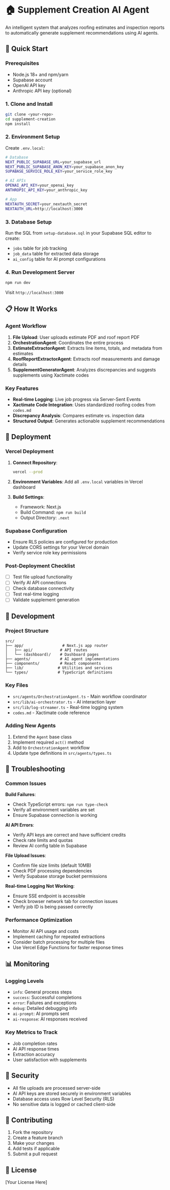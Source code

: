 # 🏠 Supplement Creation AI Agent

An intelligent system that analyzes roofing estimates and inspection reports to automatically generate supplement recommendations using AI agents.

## 🚀 Quick Start

### Prerequisites
- Node.js 18+ and npm/yarn
- Supabase account
- OpenAI API key
- Anthropic API key (optional)

### 1. Clone and Install
```bash
git clone <your-repo>
cd supplement-creation
npm install
```

### 2. Environment Setup
Create `.env.local`:
```bash
# Database
NEXT_PUBLIC_SUPABASE_URL=your_supabase_url
NEXT_PUBLIC_SUPABASE_ANON_KEY=your_supabase_anon_key
SUPABASE_SERVICE_ROLE_KEY=your_service_role_key

# AI APIs
OPENAI_API_KEY=your_openai_key
ANTHROPIC_API_KEY=your_anthropic_key

# App
NEXTAUTH_SECRET=your_nextauth_secret
NEXTAUTH_URL=http://localhost:3000
```

### 3. Database Setup
Run the SQL from `setup-database.sql` in your Supabase SQL editor to create:
- `jobs` table for job tracking
- `job_data` table for extracted data storage
- `ai_config` table for AI prompt configurations

### 4. Run Development Server
```bash
npm run dev
```
Visit `http://localhost:3000`

## 📋 How It Works

### Agent Workflow
1. **File Upload**: User uploads estimate PDF and roof report PDF
2. **OrchestrationAgent**: Coordinates the entire process
3. **EstimateExtractorAgent**: Extracts line items, totals, and metadata from estimates
4. **RoofReportExtractorAgent**: Extracts roof measurements and damage details
5. **SupplementGeneratorAgent**: Analyzes discrepancies and suggests supplements using Xactimate codes

### Key Features
- **Real-time Logging**: Live job progress via Server-Sent Events
- **Xactimate Code Integration**: Uses standardized roofing codes from `codes.md`
- **Discrepancy Analysis**: Compares estimate vs. inspection data
- **Structured Output**: Generates actionable supplement recommendations

## 🚀 Deployment

### Vercel Deployment
1. **Connect Repository**:
   ```bash
   vercel --prod
   ```

2. **Environment Variables**:
   Add all `.env.local` variables in Vercel dashboard

3. **Build Settings**:
   - Framework: Next.js
   - Build Command: `npm run build`
   - Output Directory: `.next`

### Supabase Configuration
- Ensure RLS policies are configured for production
- Update CORS settings for your Vercel domain
- Verify service role key permissions

### Post-Deployment Checklist
- [ ] Test file upload functionality
- [ ] Verify AI API connections
- [ ] Check database connectivity
- [ ] Test real-time logging
- [ ] Validate supplement generation

## 🔧 Development

### Project Structure
```
src/
├── app/                 # Next.js app router
│   ├── api/            # API routes
│   └── (dashboard)/    # Dashboard pages
├── agents/             # AI agent implementations
├── components/         # React components
├── lib/               # Utilities and services
└── types/             # TypeScript definitions
```

### Key Files
- `src/agents/OrchestrationAgent.ts` - Main workflow coordinator
- `src/lib/ai-orchestrator.ts` - AI interaction layer
- `src/lib/log-streamer.ts` - Real-time logging system
- `codes.md` - Xactimate code reference

### Adding New Agents
1. Extend the `Agent` base class
2. Implement required `act()` method
3. Add to `OrchestrationAgent` workflow
4. Update type definitions in `src/agents/types.ts`

## 🐛 Troubleshooting

### Common Issues

**Build Failures**:
- Check TypeScript errors: `npm run type-check`
- Verify all environment variables are set
- Ensure Supabase connection is working

**AI API Errors**:
- Verify API keys are correct and have sufficient credits
- Check rate limits and quotas
- Review AI config table in Supabase

**File Upload Issues**:
- Confirm file size limits (default 10MB)
- Check PDF processing dependencies
- Verify Supabase storage bucket permissions

**Real-time Logging Not Working**:
- Ensure SSE endpoint is accessible
- Check browser network tab for connection issues
- Verify job ID is being passed correctly

### Performance Optimization
- Monitor AI API usage and costs
- Implement caching for repeated extractions
- Consider batch processing for multiple files
- Use Vercel Edge Functions for faster response times

## 📊 Monitoring

### Logging Levels
- `info`: General process steps
- `success`: Successful completions
- `error`: Failures and exceptions
- `debug`: Detailed debugging info
- `ai-prompt`: AI prompts sent
- `ai-response`: AI responses received

### Key Metrics to Track
- Job completion rates
- AI API response times
- Extraction accuracy
- User satisfaction with supplements

## 🔐 Security

- All file uploads are processed server-side
- AI API keys are stored securely in environment variables
- Database access uses Row Level Security (RLS)
- No sensitive data is logged or cached client-side

## 🤝 Contributing

1. Fork the repository
2. Create a feature branch
3. Make your changes
4. Add tests if applicable
5. Submit a pull request

## 📄 License

[Your License Here]